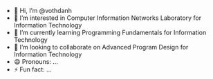 - 👋 Hi, I’m @vothdanh
- 👀 I’m interested in Computer Information Networks Laboratory for Information Technology 
- 🌱 I’m currently learning Programming Fundamentals for Information Technology
- 💞️ I’m looking to collaborate on Advanced Program Design for Information Technology
- 😄 Pronouns: ...
- ⚡ Fun fact: ...

<!---
vothdanh/vothdanh is a ✨ special ✨ repository because its `README.md` (this file) appears on your GitHub profile.
You can click the Preview link to take a look at your changes.
--->
